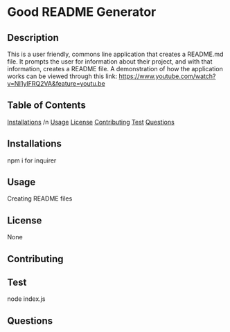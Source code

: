 
# Good README Generator
## Description
This is a user friendly, commons line application that creates a README.md file. It prompts the user for information about their project, and with that information, creates a README file. A demonstration of how the application works can be viewed through this link: https://www.youtube.com/watch?v=NI1yIFRQ2VA&feature=youtu.be 
## Table of Contents
[Installations](#Installations) /n
[Usage](#Usage)
[License](#License)
[Contributing](#Contributing)
[Test](#Test)
[Questions](#Questions)
## Installations
npm i for inquirer
## Usage
Creating README files
## License
None
## Contributing

## Test
node index.js
## Questions

